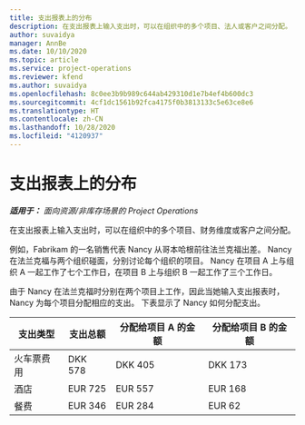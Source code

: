 ```yaml
---
title: 支出报表上的分布
description: 在支出报表上输入支出时，可以在组织中的多个项目、法人或客户之间分配。
author: suvaidya
manager: AnnBe
ms.date: 10/10/2020
ms.topic: article
ms.service: project-operations
ms.reviewer: kfend
ms.author: suvaidya
ms.openlocfilehash: 8c0ee3b9b989c644ab429310d1e7b4ef4b600dc3
ms.sourcegitcommit: 4cf1dc1561b92fca4175f0b3813133c5e63ce8e6
ms.translationtype: HT
ms.contentlocale: zh-CN
ms.lasthandoff: 10/28/2020
ms.locfileid: "4120937"
---
```

# <a name="distributions-on-an-expense-report"></a>支出报表上的分布

_**适用于：** 面向资源/非库存场景的 Project Operations_

在支出报表上输入支出时，可以在组织中的多个项目、财务维度或客户之间分配。

例如，Fabrikam 的一名销售代表 Nancy 从哥本哈根前往法兰克福出差。 Nancy 在法兰克福与两个组织碰面，分别讨论每个组织的项目。 Nancy 在项目 A 上与组织 A 一起工作了七个工作日，在项目 B 上与组织 B 一起工作了三个工作日。

由于 Nancy 在法兰克福时分别在两个项目上工作，因此当她输入支出报表时，Nancy 为每个项目分配相应的支出。 下表显示了 Nancy 如何分配支出。

| 支出类型 | 支出总额 | 分配给项目 A 的金额 | 分配给项目 B 的金额 |
|--------------|----------------------|---------------------------------|---------------------------------|
| 火车票费用   | DKK 578              | DKK 405                         | DKK 173                         |
| 酒店        | EUR 725              | EUR 557                         | EUR 168                         |
| 餐费        | EUR 346              | EUR 284                         | EUR 62                          |
